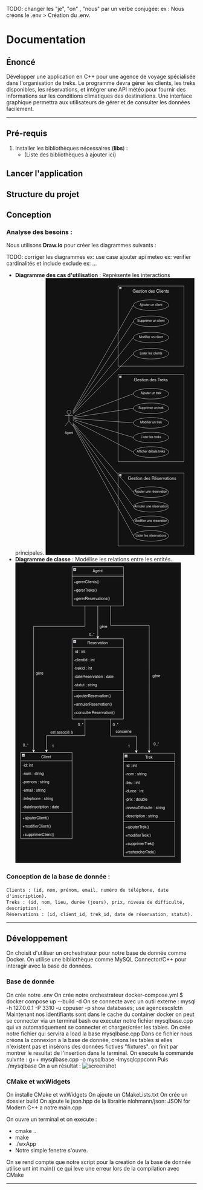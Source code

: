 TODO: changer les "je", "on" , "nous" par un verbe conjugée:
   ex : Nous créons le .env > Création du .env.
# Documentation

## Énoncé

Développer une application en C++ pour une agence de voyage spécialisée dans l'organisation de treks. Le programme devra gérer les clients, les treks disponibles, les réservations, et intégrer une API météo pour fournir des informations sur les conditions climatiques des destinations. Une interface graphique permettra aux utilisateurs de gérer et de consulter les données facilement.

---

## Pré-requis

1. Installer les bibliothèques nécessaires (**libs**) :
   - (Liste des bibliothèques à ajouter ici)


## Lancer l'application


## Structure du projet


## Conception

### Analyse des besoins :
Nous utilisons **Draw.io** pour créer les diagrammes suivants :

TODO: corriger les diagrammes
ex: use case ajouter api meteo
ex: verifier cardinalités et include exclude
ex: ...

- **Diagramme des cas d'utilisation** : Représente les interactions principales.
![screenshot](Documents/DiagrammeCasUtilisations/DUse.png)
- **Diagramme de classe** : Modélise les relations entre les entités.
![screenshot](Documents/DiagrammeDeClasse/DClasse.png)

### Conception de la base de donnée :
    Clients : (id, nom, prénom, email, numéro de téléphone, date d'inscription).
    Treks : (id, nom, lieu, durée (jours), prix, niveau de difficulté, description).
    Réservations : (id, client_id, trek_id, date de réservation, statut).
---

## Développement

On choisit d'utiliser un orchestrateur pour notre base de donnée comme Docker.
On utilise une bibliothèque comme MySQL Connector/C++ pour interagir avec la base de données.

### Base de donnée
   On crée notre .env
   On crée notre orchestrateur docker-compose.yml 
      $ docker compose up --build -d
      On se connecte avec un outil externe :
         mysql -h 127.0.0.1 -P 3310 -u cppuser -p
            show databases;
            use agencesqslctn
      Maintenant nos identifiants sont dans le cache du container docker on peut se connecter via un terminal bash ou executer notre fichier  mysqlbase.cpp qui va automatiquement se connecter et charger/créer les tables.
   On crée notre fichier qui servira a load la base mysqlbase.cpp
      Dans ce fichier nous créons la connexion a la base de donnée, créons les tables si elles n'existent pas et insérons des données fictives "fixtures". on finit par montrer le resultat de l'insertion dans le terminal.
      On execute la commande suivnte :  g++ mysqlbase.cpp -o mysqlbase -lmysqlcppconn
      Puis ./mysqlbase
      On a un résultat : ![screenshot](Documents/BaseDeDonnée/bddimport.png)

### CMake et wxWidgets

   On installe CMake et wxWidgets
   On ajoute un CMakeLists.txt
   On crée un dossier build
   On ajoute le json.hpp de la librairie nlohmann/json: JSON for Modern C++ a notre main.cpp

   On ouvre un terminal et on execute :
   - cmake ..
   - make
   - ./wxApp
   - Notre simple fenetre s'ouvre.
  
  On se rend compte que notre script pour la creation de la base de donnée utilise unt int main() ce qui leve une erreur lors de la compilation avec CMake



---
